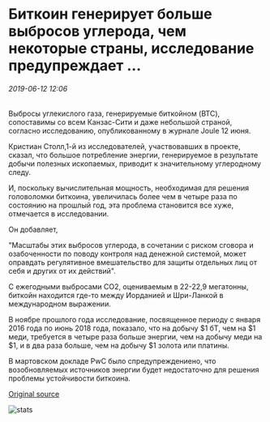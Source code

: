 # Биткоин генерирует больше выбросов углерода, чем некоторые страны, исследование предупреждает ...

###### 2019-06-12 12:06

Выбросы углекислого газа, генерируемые биткойном (BTC), сопоставимы со всем Канзас-Сити и даже небольшой страной, согласно исследованию, опубликованному в журнале Joule 12 июня.

Кристиан Столл,1-й из исследователей, участвовавших в проекте, сказал, что большое потребление энергии, генерируемое в результате добычи полезных ископаемых, приводит к значительному углеродному следу.

И, поскольку вычислительная мощность, необходимая для решения головоломки биткоина, увеличилась более чем в четыре раза по состоянию на прошлый год, эта проблема становится все хуже, отмечается в исследовании.

Он добавляет,

"Масштабы этих выбросов углерода, в сочетании с риском сговора и озабоченности по поводу контроля над денежной системой, может оправдать регулятивное вмешательство для защиты отдельных лиц от себя и других от их действий".

С ежегодными выбросами CO2, оцениваемым в 22-22,9 мегатонны, биткойн находится где-то между Иорданией и Шри-Ланкой в международном выражении.

В ноябре прошлого года исследование, посвященное периоду с января 2016 года по июнь 2018 года, показало, что на добычу $1 бТ, чем на $1 меди, требуется в четыре раза больше энергии, чем на добычу меди на $1, и в два раза больше, чем на добычу $1 золота или платины.

В мартовском докладе PwC было спредупреждениено, что возобновляемых источников энергии будет недостаточно для решения проблемы устойчивости биткоина.

[Original source](https://cointelegraph.com/news/bitcoin-generates-more-carbon-emissions-than-some-countries-study-warns)

![stats](https://c.statcounter.com/11760860/0/a89fa40b/1/ "stats")